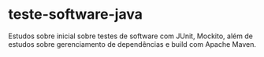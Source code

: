 # teste-software-java
Estudos sobre inicial sobre testes de software com JUnit, Mockito, além de estudos sobre gerenciamento de dependências e build com Apache Maven.
